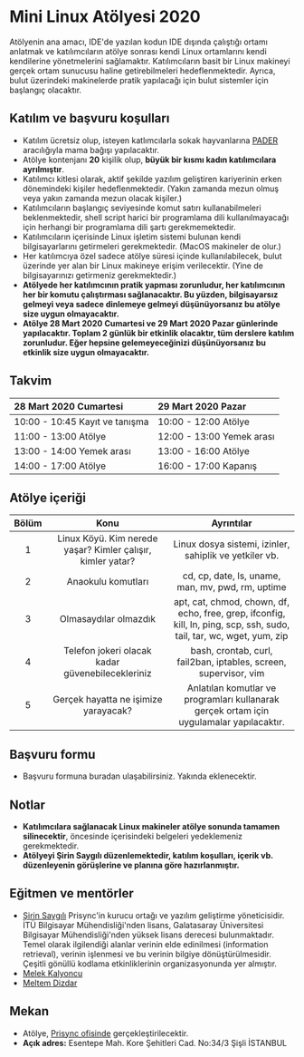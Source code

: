 # Mini Linux Atölyesi 2020

Atölyenin ana amacı, IDE'de yazılan kodun IDE dışında çalıştığı ortamı anlatmak ve katılımcıların atölye sonrası kendi Linux ortamlarını kendi kendilerine yönetmelerini sağlamaktır. Katılımcıların basit bir Linux makineyi gerçek ortam sunucusu haline getirebilmeleri hedeflenmektedir. Ayrıca, bulut üzerindeki makinelerde pratik yapılacağı için bulut sistemler için başlangıç olacaktır. 


## Katılım ve başvuru koşulları

* Katılım ücretsiz olup, isteyen katlımcılarla sokak hayvanlarına [PADER](https://www.patilicanlar.org/) aracılığıyla mama bağışı yapılacaktır.
* Atölye kontenjanı __20__ kişilik olup, __büyük bir kısmı kadın katılımcılara ayrılmıştır__.
* Katılımcı kitlesi olarak, aktif şekilde yazılım geliştiren kariyerinin erken dönemindeki kişiler hedeflenmektedir. (Yakın zamanda mezun olmuş veya yakın zamanda mezun olacak kişiler.)
* Katılımcıların başlangıç seviyesinde komut satırı kullanabilmeleri beklenmektedir, shell script harici bir programlama dili kullanılmayacağı için herhangi bir programlama dili şartı gerekmemektedir.
* Katılımcıların içerisinde Linux işletim sistemi bulunan kendi bilgisayarlarını getirmeleri gerekmektedir. (MacOS makineler de olur.)
* Her katılımcıya özel sadece atölye süresi içinde kullanılabilecek, bulut üzerinde yer alan bir Linux makineye erişim verilecektir. (Yine de bilgisayarınızı getirmeniz gerekmektedir.)
* __Atölyede her katılımcının pratik yapması zorunludur, her katılımcının her bir komutu çalıştırması sağlanacaktır. Bu yüzden, bilgisayarsız gelmeyi veya sadece dinlemeye gelmeyi düşünüyorsanız bu atölye size uygun olmayacaktır.__
* __Atölye 28 Mart 2020 Cumartesi ve 29 Mart 2020 Pazar günlerinde yapılacaktır. Toplam 2 günlük bir etkinlik olacaktır, tüm derslere katılım zorunludur. Eğer hepsine gelemeyeceğinizi düşünüyorsanız bu etkinlik size uygun olmayacaktır.__

## Takvim

| 28 Mart 2020 Cumartesi | 29 Mart 2020 Pazar |
| :----------- | :----------- |
| 10:00 - 10:45 Kayıt ve tanışma | 10:00 - 12:00 Atölye |
| 11:00 - 13:00 Atölye | 12:00 - 13:00 Yemek arası |
| 13:00 - 14:00 Yemek arası | 13:00 - 16:00 Atölye |
| 14:00 - 17:00 Atölye | 16:00 - 17:00 Kapanış |


## Atölye içeriği

| Bölüm         | Konu                                                        | Ayrıntılar                                             |
| :-----------: |:-----------------------------------------------------------:| :-----------------------------------------------------:|
| 1       | Linux Köyü. Kim nerede yaşar? Kimler çalışır, kimler yatar? | Linux dosya sistemi, izinler, sahiplik ve yetkiler vb. |
| 2       | Anaokulu komutları                                          | cd, cp, date, ls, uname, man, mv, pwd, rm, uptime      |
| 3       | Olmasaydılar olmazdık                                       | apt, cat, chmod, chown, df, echo, free, grep, ifconfig, kill, ln, ping, scp, ssh, sudo, tail, tar, wc, wget, yum, zip |
| 4       | Telefon jokeri olacak kadar güvenebilecekleriniz | bash, crontab, curl, fail2ban, iptables, screen, supervisor, vim |
| 5       | Gerçek hayatta ne işimize yarayacak?   | Anlatılan komutlar ve programları kullanarak gerçek ortam için uygulamalar yapılacaktır.   |


## Başvuru formu
* Başvuru formuna buradan ulaşabilirsiniz. Yakında eklenecektir.


## Notlar
* __Katılımcılara sağlanacak Linux makineler atölye sonunda tamamen silinecektir__, öncesinde içerisindeki belgeleri yedeklemeniz gerekmektedir.
* __Atölyeyi Şirin Saygılı düzenlemektedir, katılım koşulları, içerik vb. düzenleyenin görüşlerine ve planına göre hazırlanmıştır.__

## Eğitmen ve mentörler
* [Şirin Saygılı](https://www.linkedin.com/in/sirinnes/) Prisync'in kurucu ortağı ve yazılım geliştirme yöneticisidir. İTÜ Bilgisayar Mühendisliği'nden lisans, Galatasaray Üniversitesi Bilgisayar Mühendisliği'nden yüksek lisans derecesi bulunmaktadır. Temel olarak ilgilendiği alanlar verinin elde edinilmesi (information retrieval), verinin işlenmesi ve bu verinin bilgiye dönüştürülmesidir. Çeşitli gönüllü kodlama etkinliklerinin organizasyonunda yer almıştır.
* [Melek Kalyoncu](https://www.linkedin.com/in/melek-kalyoncu-66ba83b0/)
* [Meltem Dizdar](https://www.linkedin.com/in/meltem-dizdar/)

## Mekan
* Atölye, [Prisync ofisinde](https://www.google.com/maps/search/Prisync,+Esentepe,+Kore+%C5%9Eehitleri+Cd.+No:34%2F3,+34394+%C5%9Ei%C5%9Fli%2F%C4%B0stanbul,+Turkey?hl=en) gerçekleştirilecektir.
* __Açık adres:__ Esentepe Mah. Kore Şehitleri Cad. No:34/3 Şişli İSTANBUL


